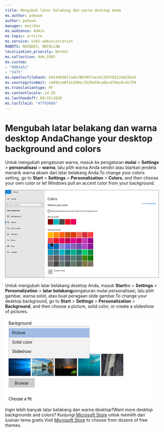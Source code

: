 ```yaml
---
title: Mengubah latar belakang dan warna desktop Anda
ms.author: pebaum
author: pebaum
manager: mnirkhe
ms.audience: Admin
ms.topic: article
ms.service: o365-administration
ROBOTS: NOINDEX, NOFOLLOW
localization_priority: Normal
ms.collection: Adm_O365
ms.custom:
- "9001451"
- "3475"
ms.openlocfilehash: 6454493827ada786f057aec6235978522ab25be5
ms.sourcegitcommit: c6692ce0fa1358ec3529e59ca0ecdfdea4cdc759
ms.translationtype: MT
ms.contentlocale: id-ID
ms.lasthandoff: 09/15/2020
ms.locfileid: "47793689"
---
```

# <a name="change-your-desktop-background-and-colors"></a><span data-ttu-id="74998-102">Mengubah latar belakang dan warna desktop Anda</span><span class="sxs-lookup"><span data-stu-id="74998-102">Change your desktop background and colors</span></span>

<span data-ttu-id="74998-103">Untuk mengubah pengaturan warna, masuk ke pengaturan **mulai**  >  **Settings**  >  **personalisasi**  >  **warna**, lalu pilih warna Anda sendiri atau biarkan jendela menarik warna aksen dari latar belakang Anda.</span><span class="sxs-lookup"><span data-stu-id="74998-103">To change your colors setting, go to **Start** > **Settings** > **Personalization** > **Colors**, and then choose your own color or let Windows pull an accent color from your background.</span></span>

![Personalisasi warna Anda di Windows.](media/windows-personalization-colors.png)

<span data-ttu-id="74998-105">Untuk mengubah latar belakang desktop Anda, masuk **Start**ke  >  **Settings**  >  **Personalization**  >  **latar belakang**pengaturan mulai personalisasi, lalu pilih gambar, warna solid, atau buat peragaan slide gambar.</span><span class="sxs-lookup"><span data-stu-id="74998-105">To change your desktop background, go to **Start** > **Settings** > **Personalization** > **Background**, and then choose a picture, solid color, or create a slideshow of pictures.</span></span> 

![Ubah latar belakang desktop Windows Anda.](media/windows-desktop-background.png)

<span data-ttu-id="74998-107">Ingin lebih banyak latar belakang dan warna desktop?</span><span class="sxs-lookup"><span data-stu-id="74998-107">Want more desktop backgrounds and colors?</span></span> <span data-ttu-id="74998-108">Kunjungi [Microsoft Store](https://www.microsoft.com/store/collections/windowsthemes) untuk memilih dari lusinan tema gratis.</span><span class="sxs-lookup"><span data-stu-id="74998-108">Visit [Microsoft Store](https://www.microsoft.com/store/collections/windowsthemes) to choose from dozens of free themes.</span></span>
